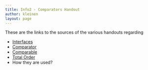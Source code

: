 ```yaml
---
title: Info2 - Comparators Handout
author: kleinen
layout: page
---
```


These are the links to the sources of the various handouts regarding

* [Interfaces](http://docs.oracle.com/javase/tutorial/java/concepts/interface.html)
* [Comparator](http://docs.oracle.com/javase/7/docs/api/java/util/Comparator.html)
* [Comparable](http://docs.oracle.com/javase/7/docs/api/java/lang/Comparable.html)
* [Total Order](http://en.wikipedia.org/wiki/Total_order)
* How they are used?
